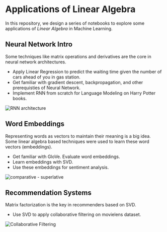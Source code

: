 # Applications of Linear Algebra

In this repository, we design a series of notebooks to explore some applications of *Linear Algebra* in Machine Learning.

## Neural Network Intro

Some techniques like matrix operations and derivatives are the core in neural network architectures.

- Apply Linear Regression to predict the waiting time given the number of cars ahead of you in gas station.
- Get familiar with gradient descent, backpropagation, and other prerequisties of Neural Network.
- Implement RNN from scratch for Language Modeling on Harry Potter books.

![RNN architecture](https://stanford.edu/~shervine/teaching/cs-230/illustrations/architecture-rnn-ltr.png?9ea4417fc145b9346a3e288801dbdfdc)

## Word Embeddings

Representing words as vectors to maintain their meaning is a big idea. Some linear algebra based techniques were used to learn these word vectors (embeddings).

- Get familiar with GloVe. Evaluate word embeddings.
- Learn embeddings with SVD.
- Use these embeddings for sentiment analysis.

![comparative - superlative](https://nlp.stanford.edu/projects/glove/images/comparative_superlative.jpg)

## Recommendation Systems

Matrix factorization is the key in recommenders based on SVD.

- Use SVD to apply collaborative filtering on movielens dataset.

![Collaborative Filtering](https://media.licdn.com/dms/image/v2/C4E12AQGnmr-VQ1zM7g/article-inline_image-shrink_1500_2232/article-inline_image-shrink_1500_2232/0/1625459218650?e=1737590400&v=beta&t=8tnllRgtpZXZJ3foOLa_nmUWIp5jFUBgFQTBs_I4ULM)
